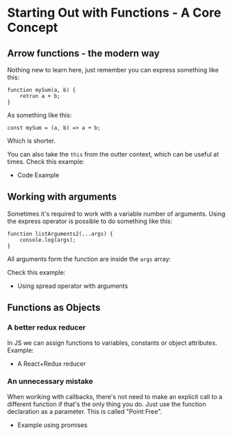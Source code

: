 # Starting Out with Functions - A Core Concept

## Arrow functions - the modern way
Nothing new to learn here, just remember you can express something like this:
```
function mySum(a, b) {
    retrun a + b;
}
```
As something like this:
```
const mySum = (a, b) => a + b;
```
Which is shorter.

You can also take the `this` from the outter context, which can be useful at times. Check this example:
- Code Example

## Working with arguments
Sometimes it's required to work with a variable number of arguments. Using the express operator is possible to do something like this:

```
function listArguments2(...args) {
    console.log(args);
}
```
All arguments form the function are inside the `args` array:

Check this example:
- Using spread operator with arguments

## Functions as Objects
### A better redux reducer
In JS we can assign functions to variables, constants or object attributes. Example:
- A React+Redux reducer

### An unnecessary mistake
When woriking with callbacks, there's not need to make an explicit call to a different function if that's the only thing you do. Just use the function declaration as a parameter. This is called "Point Free".
- Example using promises
